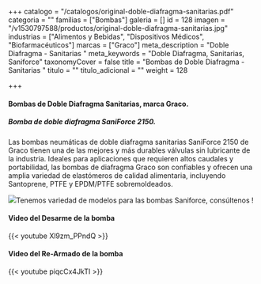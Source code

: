 +++
catalogo = "/catalogos/original-doble-diafragma-sanitarias.pdf"
categoria = ""
familias = ["Bombas"]
galeria = []
id = 128
imagen = "/v1530797588/productos/original-doble-diafragma-sanitarias.jpg"
industrias = ["Alimentos y Bebidas", "Dispositivos Médicos", "Biofarmacéuticos"]
marcas = ["Graco"]
meta_description = "Doble Diafragma - Sanitarias "
meta_keywords = "Doble Diafragma, Sanitarias, Saniforce"
taxonomyCover = false
title = "Bombas de Doble Diafragma - Sanitarias "
titulo = ""
titulo_adicional = ""
weight = 128

+++
#### **Bombas de Doble Diafragma Sanitarias, marca Graco.**

##### Bomba de doble diafragma SaniForce 2150.

Las bombas neumáticas de doble diafragma sanitarias SaniForce 2150 de Graco tienen una de las mejores y más durables válvulas sin lubricante de la industria. Ideales para aplicaciones que requieren altos caudales y portabilidad, las bombas de diafragma Graco son confiables y ofrecen una amplia variedad de elastómeros de calidad alimentaria, incluyendo Santoprene, PTFE y EPDM/PTFE sobremoldeados.

![](https://res.cloudinary.com/novatec/v1595029890/saniforce_2150_tpldxi.jpg)Tenemos variedad de modelos para las bombas Saniforce, consúltenos !

#### Video del Desarme de la bomba

{{< youtube Xl9zm_PPndQ >}}

#### Video del Re-Armado de la bomba

{{< youtube piqcCx4JkTI >}}